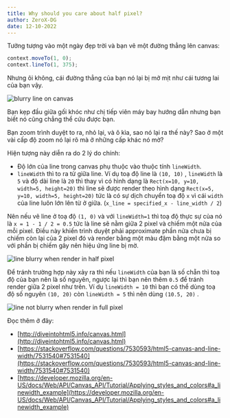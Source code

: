 ```yaml
---
title: Why should you care about half pixel?
author: ZeroX-DG
date: 12-10-2022
---
```


Tưởng tượng vào một ngày đẹp trời và bạn vẽ một đường thẳng lên canvas:

```jsx
context.moveTo(1, 0);
context.lineTo(1, 375);
```

Nhưng ôi không, cái đường thẳng của bạn nó lại bị mở mịt như cái tương lai của bạn vậy.

![blurry line on canvas](https://i.stack.imgur.com/VEuAv.png)

Bạn kẹp đầu giữa gối khóc như chị tiếp viên máy bay hướng dẫn nhưng bạn biết nó cũng chẳng thể cứu được bạn.

Bạn zoom trình duyệt to ra, nhỏ lại, và ô kìa, sao nó lại ra thế này? Sao ở một vài cấp độ zoom nó lại rõ mà ở những cấp khác nó mờ?

Hiện tượng này diễn ra do 2 lý do chính:

- Độ lớn của line trong canvas phụ thuộc vào thuộc tính `lineWidth`.
- `lineWidth` thì to ra từ giữa line. Ví dụ toạ độ line là `(10, 10)` , `lineWidth` là `5` và độ dài line là `20` thì thay vì có hình dạng là `Rect(x=10, y=10, width=5, height=20)` thì line sẽ được render theo hình dạng `Rect(x=5, y=10, width=5, height=20)` tức là có sự dịch chuyển toạ độ `x` vì cái `width` của line luôn lớn lên từ ở giữa. (`x_line = specified_x - line_width / 2`)

Nên nếu vẽ line ở toạ độ `(1, 0)` và với `lineWidth=1` thì toạ độ thực sự của nó là `x = 1 - 1 / 2 = 0.5` tức là line sẽ nằm giữa 2 pixel và chiếm một nửa của mỗi pixel. Điều này khiến trình duyệt phải approximate phần nửa chưa bị chiếm còn lại của 2 pixel đó và render bằng một màu đậm bằng một nửa so với phần bị chiếm gây nên hiệu ứng line bị mờ.

![line blurry when render in half pixel](http://diveintohtml5.info/i/canvas-half-pixels-1.jpg)

Để tránh trường hợp này xảy ra thì nếu `lineWidth` của bạn là số chẵn thì toạ độ của bạn nên là số nguyên, ngược lại thì bạn nên thêm `0.5` để tránh render giữa 2 pixel như trên. Ví dụ `lineWidth = 10` thì bạn có thể dùng toạ độ số nguyên `(10, 20)` còn `lineWidth = 5` thì nên dùng `(10.5, 20)` .

![line not blurry when render in full pixel](http://diveintohtml5.info/i/canvas-half-pixels-2.jpg)

Đọc thêm ở đây:

- [http://diveintohtml5.info/canvas.html](http://diveintohtml5.info/canvas.html)
- [https://stackoverflow.com/questions/7530593/html5-canvas-and-line-width/7531540#7531540](https://stackoverflow.com/questions/7530593/html5-canvas-and-line-width/7531540#7531540)
- [https://developer.mozilla.org/en-US/docs/Web/API/Canvas_API/Tutorial/Applying_styles_and_colors#a_linewidth_example](https://developer.mozilla.org/en-US/docs/Web/API/Canvas_API/Tutorial/Applying_styles_and_colors#a_linewidth_example)
